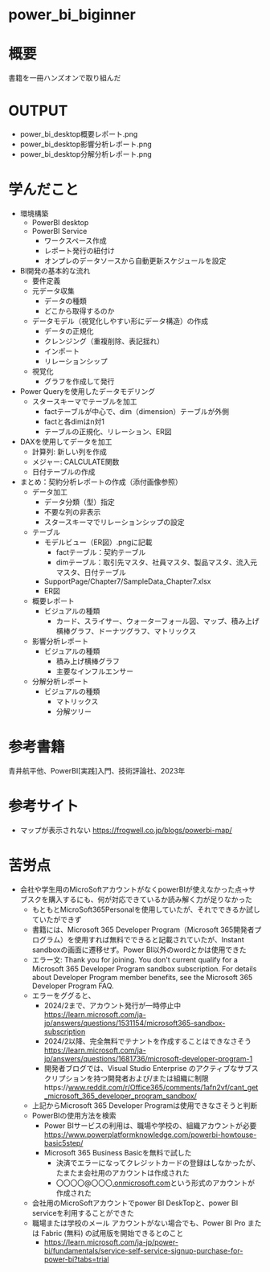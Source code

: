 # power_bi_biginner

# 概要
書籍を一冊ハンズオンで取り組んだ

# OUTPUT
- power_bi_desktop概要レポート.png
- power_bi_desktop影響分析レポート.png
- power_bi_desktop分解分析レポート.png

# 学んだこと
- 環境構築
    - PowerBI desktop
    - PowerBI Service
        - ワークスペース作成
        - レポート発行の紐付け
        - オンプレのデータソースから自動更新スケジュールを設定
- BI開発の基本的な流れ
    - 要件定義
    - 元データ収集
        - データの種類
        - どこから取得するのか
    - データモデル（視覚化しやすい形にデータ構造）の作成
        - データの正規化
        - クレンジング（重複削除、表記揺れ）
        - インポート
        - リレーションシップ
    - 視覚化
        - グラフを作成して発行
- Power Queryを使用したデータモデリング
    - スタースキーマでテーブルを加工
        - factテーブルが中心で、dim（dimension）テーブルが外側
        - factと各dimはn対1
        - テーブルの正規化、リレーション、ER図
- DAXを使用してデータを加工
    - 計算列: 新しい列を作成
    - メジャー: CALCULATE関数
    - 日付テーブルの作成
- まとめ：契約分析レポートの作成（添付画像参照）
    - データ加工
        - データ分類（型）指定
        - 不要な列の非表示
        - スタースキーマでリレーションシップの設定
    - テーブル
        - モデルビュー（ER図）.pngに記載
            - factテーブル：契約テーブル
            - dimテーブル：取引先マスタ、社員マスタ、製品マスタ、流入元マスタ、日付テーブル
        - SupportPage/Chapter7/SampleData_Chapter7.xlsx
        - ER図
    - 概要レポート
        - ビジュアルの種類
            - カード、スライサー、ウォーターフォール図、マップ、積み上げ横棒グラフ、ドーナツグラフ、マトリックス
    - 影響分析レポート
        - ビジュアルの種類
            - 積み上げ横棒グラフ
            - 主要なインフルエンサー
    - 分解分析レポート
        - ビジュアルの種類
            - マトリックス
            - 分解ツリー

# 参考書籍
青井航平他、PowerBI[実践]入門、技術評論社、2023年

# 参考サイト
- マップが表示されない
https://frogwell.co.jp/blogs/powerbi-map/

# 苦労点
- 会社や学生用のMicroSoftアカウントがなくpowerBIが使えなかった点→サブスクを購入するにも、何が対応できているか読み解く力が足りなかった
    - もともとMicroSoft365Personalを使用していたが、それでできるか試していたができず
    - 書籍には、Microsoft 365 Developer Program（Microsoft 365開発者プログラム）を使用すれば無料でできると記載されていたが、Instant sandboxの画面に遷移せず。Power BI以外のwordとかは使用できた
    - エラー文: Thank you for joining. You don't current qualify for a Microsoft 365 Developer Program sandbox subscription.
For details about Developer Program member benefits, see the Microsoft 365 Developer Program FAQ.
    - エラーをググると、
        - 2024/2まで、アカウント発行が一時停止中
        https://learn.microsoft.com/ja-jp/answers/questions/1531154/microsoft365-sandbox-subscription
        - 2024/2以降、完全無料でテナントを作成することはできなさそう
        https://learn.microsoft.com/ja-jp/answers/questions/1681736/microsoft-developer-program-1
        - 開発者ブログでは、Visual Studio Enterprise のアクティブなサブスクリプションを持つ開発者および/または組織に制限https://www.reddit.com/r/Office365/comments/1afn2vf/cant_get_microsoft_365_developer_program_sandbox/
    - 上記からMicrosoft 365 Developer Programは使用できなさそうと判断
    - PowerBIの使用方法を検索
        - Power BIサービスの利用は、職場や学校の、組織アカウントが必要
        https://www.powerplatformknowledge.com/powerbi-howtouse-basic5step/
        - Microsoft 365 Business Basicを無料で試した
            - 決済でエラーになってクレジットカードの登録はしなかったが、たまたま会社用のアカウントは作成された
            - 〇〇〇〇@〇〇〇[.onmicrosoft.com](mailto:hashikazu20540@hashimoto102.onmicrosoft.com)という形式のアカウントが作成された
    - 会社用のMicroSoftアカウントでpower BI DeskTopと、power BI serviceを利用することができた
    - 職場または学校のメール アカウントがない場合でも、Power BI Pro または Fabric (無料) の試用版を開始できるとのこと
        - https://learn.microsoft.com/ja-jp/power-bi/fundamentals/service-self-service-signup-purchase-for-power-bi?tabs=trial

